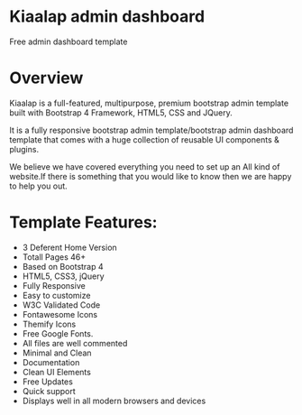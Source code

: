 # Kiaalap admin dashboard
Free admin dashboard template

# Overview
Kiaalap is a full-featured, multipurpose, premium bootstrap admin template built with Bootstrap 4 Framework, HTML5, CSS and JQuery.

It is a fully responsive bootstrap admin template/bootstrap admin dashboard template that comes with a huge collection of reusable UI components & plugins.

We believe we have covered everything you need to set up an All kind of website.If there is something that you would like to know then we are happy to help you out.

# Template Features:

- 3 Deferent Home Version
- Totall Pages 46+
- Based on Bootstrap 4
- HTML5, CSS3, jQuery
- Fully Responsive
- Easy to customize
- W3C Validated Code
- Fontawesome Icons
- Themify Icons
- Free Google Fonts.
- All files are well commented
- Minimal and Clean
- Documentation
- Clean UI Elements
- Free Updates
- Quick support
- Displays well in all modern browsers and devices

